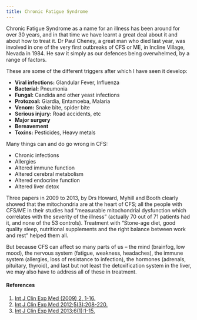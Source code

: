 ```yaml
---
title: Chronic Fatigue Syndrome
---
```


Chronic Fatigue Syndrome as a name for an illness has been around for over 30 years, and in that time we have learnt a great deal about it and about how to treat it. Dr Paul Cheney, a great man who died last year, was involved in one of the very first outbreaks of CFS or ME, in Incline Village, Nevada in 1984. He saw it simply as our defences being overwhelmed, by a range of factors.

These are some of the different triggers after which I have seen it develop:

- **Viral infections:** Glandular Fever, Influenza
- **Bacterial:** Pneumonia
- **Fungal:** Candida and other yeast infections
- **Protozoal:** Giardia, Entamoeba, Malaria
- **Venom:** Snake bite, spider bite
- **Serious injury:** Road accidents, etc
- **Major surgery**
- **Bereavement**
- **Toxins:** Pesticides, Heavy metals

Many things can and do go wrong in CFS:

- Chronic infections
- Allergies
- Altered immune function
- Altered cerebral metabolism
- Altered endocrine function
- Altered liver detox

Three papers in 2009 to 2013, by Drs Howard, Myhill and Booth  clearly showed that the mitochondria are at the heart of CFS; all the people with CFS/ME in their studies had “measurable mitochondrial dysfunction which correlates with the severity of the illness” (actually 70 out of 71 patients had it, and none of the 53 controls). Treatment with “Stone-age diet, good quality sleep, nutritional supplements and the right balance between work and rest” helped them all.

But because CFS can affect so many parts of us – the mind (brainfog, low mood), the nervous system (fatigue, weakness, headaches), the immune system (allergies, loss of resistance to infection), the hormones (adrenals, pituitary, thyroid), and last but not least the detoxification system in the liver, we may also have to address all of these in treatment.


#### References

1. [Int J Clin Exp Med (2009) 2, 1-16.](www.ijcem.com/IJCEM812001)
2. [Int J Clin Exp Med 2012;5(3):208-220.](www.ijcem.com/ISSN:1940-5901/IJCEM1204005)
3. [Int J Clin Exp Med 2013;6(1):1-15.](www.ijcem.com/ISSN:1940-5901/IJCEM1207003)